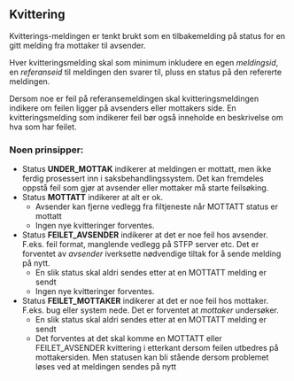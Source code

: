## Kvittering

Kvitterings-meldingen er tenkt brukt som en tilbakemelding på status for en gitt melding fra mottaker til avsender.

Hver kvitteringsmelding skal som minimum inkludere en egen _meldingsid_, en _referanseid_ til meldingen den svarer til, pluss en status på den refererte meldingen.

Dersom noe er feil på referansemeldingen skal kvitteringsmeldingen indikere om feilen ligger på avsenders eller mottakers side.
En kvitteringsmelding som indikerer feil bør også inneholde en beskrivelse om hva som har feilet.



### Noen prinsipper:

* Status **UNDER_MOTTAK** indikerer at meldingen er mottatt, men ikke ferdig prosessert inn i saksbehandlingssystem. Det kan fremdeles oppstå feil som gjør at avsender eller mottaker må starte feilsøking.
* Status **MOTTATT** indikerer at alt er ok. 
  * Avsender kan fjerne vedlegg fra filtjeneste når MOTTATT status er mottatt
  * Ingen nye kvitteringer forventes.
* Status **FEILET_AVSENDER** indikerer at det er noe feil hos avsender. F.eks. feil format, manglende vedlegg på STFP server etc. Det er forventet av _avsender_ iverksette nødvendige tiltak for å sende melding på nytt.
  * En slik status skal aldri sendes etter at en MOTTATT melding er sendt
  * Ingen nye kvitteringer forventes.
* Status **FEILET_MOTTAKER** indikerer at det er noe feil hos mottaker. F.eks. bug eller system nede. Det er forventet at _mottaker_ undersøker.
  * En slik status skal aldri sendes etter at en MOTTATT melding er sendt
  * Det forventes at det skal komme en MOTTATT eller FEILET_AVSENDER kvittering i etterkant dersom feilen utbedres på mottakersiden. Men statusen kan bli stående dersom problemet løses ved at meldingen sendes på nytt